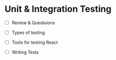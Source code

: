 # Unit & Integration Testing

- [ ] Review & Questuions
- [ ] Types of testing
- [ ] Tools for testing React
- [ ] Writing Tests

